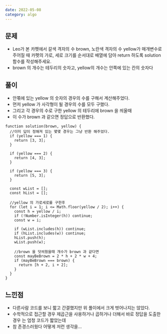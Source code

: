 ```yaml
---
date: 2022-05-08
category: algo
---
```


## 문제

- Leo가 본 카펫에서 갈색 격자의 수 brown, 노란색 격자의 수 yellow가 매개변수로 주어질 때 카펫의 가로, 세로 크기를 순서대로 배열에 담아 return 하도록 solution 함수를 작성해주세요.
- brown 의 개수는 테두리의 숫자고, yellow의 개수는 안쪽에 있는 칸의 숫자다

## 풀이

- 안쪾에 있는 yellow 의 숫자의 경우의 수를 구해서 계산해주었다.
- 먼저 yellow 가 사각형이 될 경우의 수를 모두 구했다.
- 그리고 각 경우의 수로 구한 yellow 의 테두리에 brown 을 씌울때
- 이 수가 brown 과 같으면 정답으로 반환했다.

```
function solution(brown, yellow) {
  //이미 답이 정해져 있는 몇몇 경우는 그냥 반환 해주었다.
  if (yellow === 1) {
    return [3, 3];
  }

  if (yellow === 2) {
    return [4, 3];
  }

  if (yellow === 3) {
    return [5, 3];
  }

  const wList = [];
  const hList = [];

  //yellow 의 가로세로를 구한후
  for (let i = 1; i <= Math.floor(yellow / 2); i++) {
    const h = yellow / i;
    if (!Number.isInteger(h)) continue;
    const w = i;

    if (wList.includes(h)) continue;
    if (hList.includes(w)) continue;
    hList.push(h);
    wList.push(w);

    //brown 을 덧씌웠을때 개수가 brown 과 같다면
    const mayBeBrown = 2 * h + 2 * w + 4;
    if (mayBeBrown === brown) {
      return [h + 2, i + 2];
    }
  }
}
```

## 느낀점

- 다른사람 코드를 보니 짧고 간결했지만 위 풀이에서 크게 벗어나지는 않았다.
- 수학적으로 접근할 경우 제곱근을 사용하거나 곱하거나 더해서 바로 정답을 도출한 경우 는 엄청 코드가 짧았는데
- 참 존경스러웠다 어떻게 저런 생각을...
